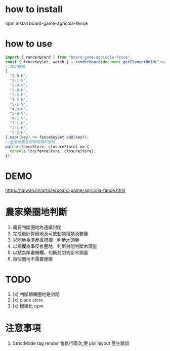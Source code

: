 # how to install

npm install board-game-agricola-fence

# how to use

```js
import { renderBoard } from "board-game-agricola-fence";
const { fenceKeySet, watch } = renderBoard(document.getElementById("root")!);
//設定柵欄
[
  "3-0-H",
  "2-1-V",
  "2-0-V",
  "2-0-H",
  "2-2-H",
  "4-2-H",
  "5-1-V",
  "4-0-H",
  "5-0-V",
  "4-1-V",
  "3-1-H",
  "2-1-H",
  "3-2-H",
].map((key) => fenceKeySet.add(key));
//監看柵欄並回傳柵欄和圈地
watch((fenceStore, closureStore) => {
  console.log(fenceStore, closureStore);
});
```

# DEMO

https://taiwan.im/article/board-game-agricola-fence.html

# 農家樂圈地判斷

1. 需要判斷圈地為連續封閉
2. 完成後計算圈地及可放動物種類及數量
3. 以圈地為準反推柵欄，判斷木頭量
4. 以柵欄為準反推圈地，判斷封閉判斷木頭量
5. 以點為準畫柵欄，判斷封閉判斷木頭量
6. 每個圈地不需要連續

# TODO

1. [x] 判斷柵欄圈地是封閉
2. [x] place store
3. [x] 模組化 npm

# 注意事項

1. StrictMode tag render 會執行兩次,使 pixi layout 產生錯誤

